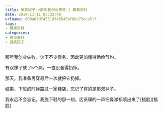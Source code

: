```yaml
---
title: 搞笑段子->那年我创业失败 | 糗事百科
date: 2019-11-11 03:33:48
urlname: 000a67df45519748545bf0bc73cca51f
tags: 
- 糗事百科
categories:
- 糗事百科
- 搞笑段子
---
```

那年我创业失败，欠下不少债务，因此更加懂得勤俭节约。

有双袜子破了5个洞，一直没舍得扔掉。

那天，我准备再穿最后一次就把它扔掉。

结果，下班的时候路过一家鞋店，忘记了穿的是那双袜子。

我永远不会忘记，我脱下鞋的那一刻，店员噗的一声把鼻涕都喷出来了[捂脸][捂脸]


